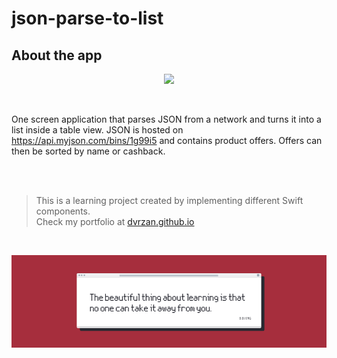 # json-parse-to-list

## About the app

<p align="center">
  <img src="Documentation/preview.gif">
</p>

<br>

One screen application that parses JSON from a network and turns it into a list inside a table view.
JSON is hosted on https://api.myjson.com/bins/1g99i5 and contains product offers.
Offers can then be sorted by name or cashback.

</br>
</br>

>This is a learning project created by implementing different Swift components.</br>
>Check my portfolio at [dvrzan.github.io](https://dvrzan.github.io)

</br>

![End Banner](Documentation/EndBanner.png)

